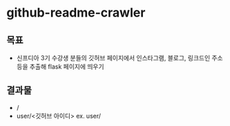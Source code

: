 # github-readme-crawler

## 목표

- 신프디아 3기 수강생 분들의 깃허브 페이지에서 인스타그램, 블로그, 링크드인 주소 등을 추출해 flask 페이지에 띄우기

## 결과물

- / 
- user/<깃허브 아이디> ex. user/